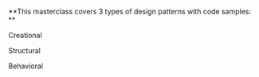 **This masterclass covers 3 types of design patterns with code samples: **

Creational

Structural

Behavioral
